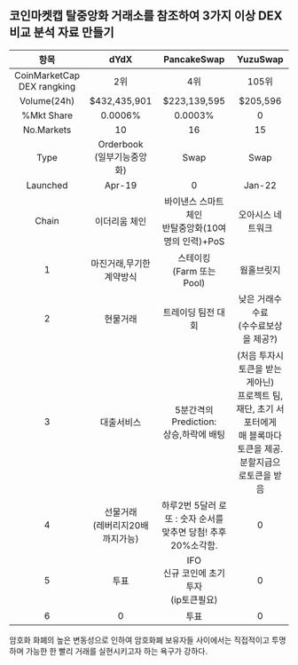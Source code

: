## 코인마켓캡 탈중앙화 거래소를 참조하여 3가지 이상 DEX 비교 분석 자료 만들기

|항목|dYdX|PancakeSwap|YuzuSwap|
|:--:|:--:|:--:|:--:|
|CoinMarketCap DEX rangking|2위|4위|105위|
|Volume(24h)|$432,435,901|$223,139,595|$205,596|
|%Mkt Share|0.0006%|0.0003%|0|
|No.Markets|10|16|15|
|Type|Orderbook<br>(일부기능중앙화)|Swap|Swap|
|Launched|Apr-19|0|Jan-22|
|Chain|이더리움 체인|바이낸스 스마트 체인<br>반탈중앙화(10여명의 인력)+PoS|오아시스 네트워크|
|1|마진거래,무기한계약방식|스테이킹<br>(Farm 또는 Pool)|웜홀브릿지|
|2|현물거래|트레이딩 팀전 대회|낮은 거래수수료<br>(수수료보상을 제공?)|
|3|대출서비스|5분간격의 Prediction:<br>상승,하락에 배팅|(처음 투자시 토큰을 받는게아닌)<br>프로젝트 팀, 재단, 초기 서포터에게<br>매 블록마다 토큰을 제공.<br>분할지급으로토큰을 받음|
|4|선물거래<br>(레버리지20배까지가능)|하루2번 5달러 로또 : 숫자 순서를 맞추면 당첨! 추후 20%소각함.|0|
|5|투표|IFO <br>신규 코인에 초기 투자<br>(ip토큰필요)|0|
|6|0|투표|0|

암호화 화폐의 높은 변동성으로 인하여 암호화폐 보유자들 사이에서는 
직접적이고 투명하며 가능한 한 빨리 거래를 실현시키고자 하는 욕구가 강하다.
